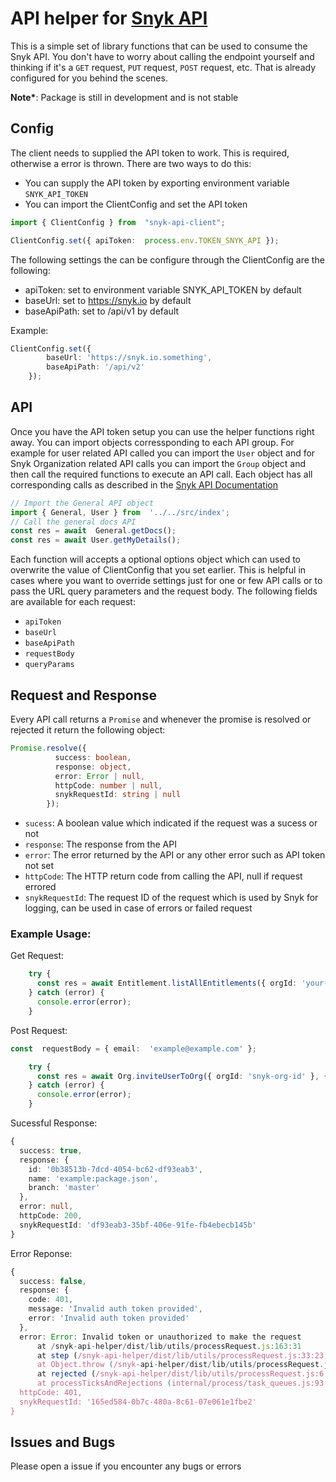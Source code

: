 # API helper for [Snyk API](https://snyk.docs.apiary.io/#reference/users/user-details/get-user-details)
This is a simple set of library functions that can be used to consume the Snyk API. You don't have to worry about calling the endpoint yourself and thinking if it's a `GET` request, `PUT` request, `POST` request, etc. That is already configured for you behind the scenes.

__Note*__: Package is still in development and is not stable


## Config

The client needs to supplied the API token to work. This is required, otherwise a error is thrown. There are two ways to do this:
- You can supply the API token by exporting environment variable `SNYK_API_TOKEN`
- You can import the ClientConfig and set the API token

```ts
import { ClientConfig } from  "snyk-api-client";

ClientConfig.set({ apiToken:  process.env.TOKEN_SNYK_API });
```
The following settings the can be configure through the ClientConfig are the following:

- apiToken: set to environment variable SNYK_API_TOKEN by default
- baseUrl: set to https://snyk.io by default
- baseApiPath: set to /api/v1 by default

Example:
```ts
ClientConfig.set({ 
		baseUrl: 'https://snyk.io.something',
		baseApiPath: '/api/v2'
	});
```

## API

Once you have the API token setup you can use the helper functions right away. You can import objects corressponding to each API group. For example for user related API called you can import the `User` object and for Snyk Organization related API calls you can import the `Group` object and then call the required functions to execute an API call. Each object has all corresponding calls as described in the [Snyk API Documentation](https://snyk.docs.apiary.io/#)

```ts
// Import the General API object
import { General, User } from  '../../src/index';
// Call the general docs API
const res = await  General.getDocs();
const res = await User.getMyDetails();
```

Each function will accepts a optional options object which can used to overwrite the value of ClientConfig that you set earlier. This is helpful in cases where you want to override settings just for one or few API calls or to pass the URL query parameters and the request body. The following fields are available for each request:

- `apiToken`
- `baseUrl`
- `baseApiPath`
- `requestBody`
- `queryParams`

## Request and Response

Every API call returns a `Promise`  and whenever the promise is resolved or rejected it return the following object:

```ts
Promise.resolve({
          success: boolean,
          response: object,
          error: Error | null,
          httpCode: number | null,
          snykRequestId: string | null
        });
```

- `sucess`: A boolean value which indicated if the request was a sucess or not
- `response`: The response from the API
- `error`: The error returned by the API or any other error such as API token not set
- `httpCode`: The HTTP return code from calling the API, null if request errored
- `snykRequestId`: The request ID of the request which is used by Snyk for logging, can be used in case of errors or failed request

### Example Usage:

Get Request:
```ts
    try {
      const res = await Entitlement.listAllEntitlements({ orgId: 'your-snyk-org-id' });
    } catch (error) {
      console.error(error);
    }
```
Post Request:
```ts
const  requestBody = { email:  'example@example.com' };

	try {
      const res = await Org.inviteUserToOrg({ orgId: 'snyk-org-id' }, { requestBody });
    } catch (error) {
      console.error(error);
    }
```
Sucessful Response:

```ts
{
  success: true,
  response: {
    id: '0b38513b-7dcd-4054-bc62-df93eab3',
    name: 'example:package.json',
    branch: 'master'
  },
  error: null,
  httpCode: 200,
  snykRequestId: 'df93eab3-35bf-406e-91fe-fb4ebecb145b'
}
```

Error Reponse:

```ts
{
  success: false,
  response: {
    code: 401,
    message: 'Invalid auth token provided',
    error: 'Invalid auth token provided'
  },
  error: Error: Invalid token or unauthorized to make the request
      at /snyk-api-helper/dist/lib/utils/processRequest.js:163:31
      at step (/snyk-api-helper/dist/lib/utils/processRequest.js:33:23)
      at Object.throw (/snyk-api-helper/dist/lib/utils/processRequest.js:14:53)
      at rejected (/snyk-api-helper/dist/lib/utils/processRequest.js:6:65)
      at processTicksAndRejections (internal/process/task_queues.js:93:5),
  httpCode: 401,
  snykRequestId: '165ed584-0b7c-480a-8c61-07e061e1fbe2'
}
```
## Issues and Bugs

Please open a issue if you encounter any bugs or errors